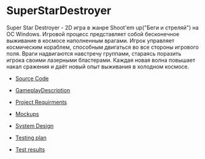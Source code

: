 # SuperStarDestroyer

Super Star Destroyer - 2D игра в жанре Shoot'em up("Беги и стреляй") на ОС Windows. Игровой процесс представляет собой бесконечное выживание в космосе наполненным врагами. Игрок управляет космическим кораблем, способным двигаться во все стороны игрового поля. Враги надвигаются навстречу группами, стараясь поразить игрока своими лазерными бластерами. Каждая новая волна повышает накал сражения и даёт новый опыт выживания в холодном космосе.


* [Source Code]()

* [GameplayDescription](https://github.com/YoullloveGitHubUnlimitedCollaborators/SuperStarDestroyer/blob/master/Doc/Gamepla%D0%BDDiscription.md)

* [Project Requirments](https://github.com/YoullloveGitHubUnlimitedCollaborators/SuperStarDestroyer/blob/master/Doc/ProjectRequirments.md)

* [Mockups]()

* [System Design](https://github.com/YoullloveGitHubUnlimitedCollaborators/SuperStarDestroyer/tree/master/Doc/System%20Design)

* [Testing plan](https://github.com/YoullloveGitHubUnlimitedCollaborators/SuperStarDestroyer/blob/master/Doc/Testing/TestPlan.md)

* [Test results](https://github.com/YoullloveGitHubUnlimitedCollaborators/SuperStarDestroyer/blob/master/Doc/Testing/TestResult.md)

